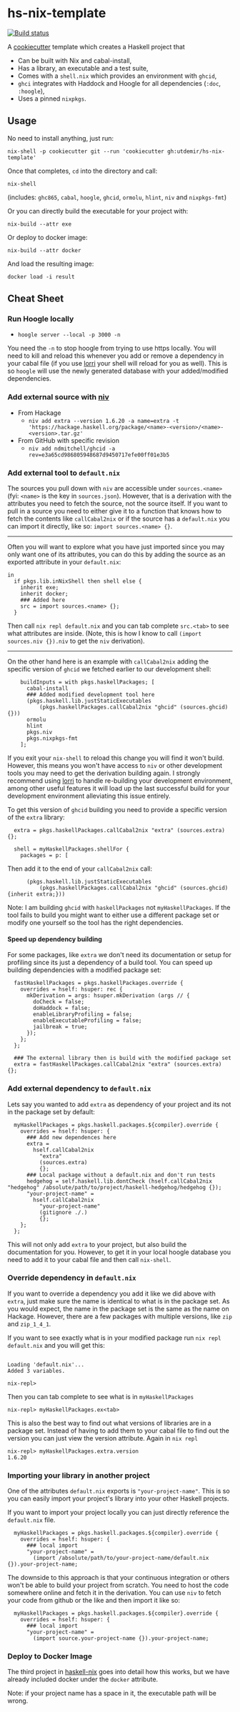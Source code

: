 # hs-nix-template

[![Build status](https://badge.buildkite.com/372d48eaf0a1aa159ec90a5f59fd751612babe12af3d98b86e.svg)](https://buildkite.com/utdemir/hs-nix-template)

A [cookiecutter] template which creates a Haskell project that

* Can be built with Nix and cabal-install,
* Has a library, an executable and a test suite,
* Comes with a `shell.nix` which provides an environment with `ghcid`,
* `ghci` integrates with Haddock and Hoogle for all dependencies (`:doc`, `:hoogle`),
* Uses a pinned `nixpkgs`.

## Usage

No need to install anything, just run:

```
nix-shell -p cookiecutter git --run 'cookiecutter gh:utdemir/hs-nix-template'
```

Once that completes, `cd` into the directory and call:

```
nix-shell
```

(includes: `ghc865`, `cabal`, `hoogle`, `ghcid`, `ormolu`, `hlint`, `niv` and `nixpkgs-fmt`)

Or you can directly build the executable for your project with:

```
nix-build --attr exe
```

Or deploy to docker image:

```
nix-build --attr docker
```

And load the resulting image:

```
docker load -i result
```

[cookiecutter]: https://cookiecutter.readthedocs.io/en/latest/readme.html

## Cheat Sheet

### Run Hoogle locally

- `hoogle server --local -p 3000 -n`

You need the `-n` to stop hoogle from trying to use https locally. You will need to kill and reload this whenever you add or remove a dependency in your cabal file (if you use [lorri] your shell will reload for you as well). This is so `hoogle` will use the newly generated database with your added/modified dependencies.

### Add external source with [niv]

- From Hackage
  - `niv add extra --version 1.6.20 -a name=extra -t 'https://hackage.haskell.org/package/<name>-<version>/<name>-<version>.tar.gz'`
- From GitHub with specific revision
  - `niv add ndmitchell/ghcid -a rev=e3a65cd986805948687d9450717efe00ff01e3b5`

[niv]: https://github.com/nmattia/niv 

### Add external tool to `default.nix`

The sources you pull down with `niv` are accessible under `sources.<name>` (fyi: `<name>` is the key in `sources.json`). However, that is a derivation with the attributes you need to fetch the source, not the source itself. If you want to pull in a source you need to either give it to a function that knows how to fetch the contents like `callCabal2nix` or if the source has a `default.nix` you can import it directly, like so: `import sources.<name> {}`.

---

Often you will want to explore what you have just imported since you may only want one of its attributes, you can do this by adding the source as an exported attribute in your `default.nix`:

```
in
  if pkgs.lib.inNixShell then shell else {
    inherit exe;
    inherit docker;
    ### Added here
    src = import sources.<name> {};
  }

```

Then call `nix repl default.nix` and you can tab complete `src.<tab>` to see what attributes are inside. (Note, this is how I know to call `(import sources.niv {}).niv` to get the `niv` derivation).

---

On the other hand here is an example with `callCabal2nix` adding the specific version of `ghcid` we fetched earlier to our development shell:

```
    buildInputs = with pkgs.haskellPackages; [
      cabal-install
      ### Added modified development tool here
      (pkgs.haskell.lib.justStaticExecutables
          (pkgs.haskellPackages.callCabal2nix "ghcid" (sources.ghcid) {}))
      ormolu
      hlint
      pkgs.niv
      pkgs.nixpkgs-fmt
    ];
```

If you exit your `nix-shell` to reload this change you will find it won't build. However, this means you won't have access to `niv` or other development tools you may need to get the derivation building again. I strongly recommend using [lorri] to handle re-building your development environment, among other useful features it will load up the last successful build for your development environment alleviating this issue entirely.

To get this version of `ghcid` building you need to provide a specific version of the `extra` library:

```
  extra = pkgs.haskellPackages.callCabal2nix "extra" (sources.extra) {};

  shell = myHaskellPackages.shellFor {
    packages = p: [
```

Then add it to the end of your `callCabal2nix` call:

```
      (pkgs.haskell.lib.justStaticExecutables
          (pkgs.haskellPackages.callCabal2nix "ghcid" (sources.ghcid) {inherit extra;}))
```

Note: I am building `ghcid` with `haskellPackages` not `myHaskellPackages`. If the tool fails to build you might want to either use a different package set or modify one yourself so the tool has the right dependencies.

[lorri]: https://github.com/target/lorri

#### Speed up dependency building

For some packages, like `extra` we don't need its documentation or setup for profiling since its just a dependency of a build tool. You can speed up building dependencies with a modified package set:

```
  fastHaskellPackages = pkgs.haskellPackages.override {
    overrides = hself: hsuper: rec {
      mkDerivation = args: hsuper.mkDerivation (args // {
        doCheck = false;
        doHaddock = false;
        enableLibraryProfiling = false;
        enableExecutableProfiling = false;
        jailbreak = true;
      });
    };
  };

  ### The external library then is build with the modified package set
  extra = fastHaskellPackages.callCabal2nix "extra" (sources.extra) {};
```

### Add external dependency to `default.nix`

Lets say you wanted to add `extra` as dependency of your project and its not in the package set by default:

```
  myHaskellPackages = pkgs.haskell.packages.${compiler}.override {
    overrides = hself: hsuper: {
      ### Add new dependences here
      extra =
        hself.callCabal2nix
          "extra"
          (sources.extra)
          {};
      ### Local package without a default.nix and don't run tests
      hedgehog = self.haskell.lib.dontCheck (hself.callCabal2nix "hedgehog" /absolute/path/to/project/haskell-hedgehog/hedgehog {});
      "your-project-name" =
        hself.callCabal2nix
          "your-project-name"
          (gitignore ./.)
          {};
    };
  };
```

This will not only add `extra` to your project, but also build the documentation for you. However, to get it in your local hoogle database you need to add it to your cabal file and then call `nix-shell`.

### Override dependency in `default.nix`

If you want to override a dependency you add it like we did above with `extra`, just make sure the name is identical to what is in the package set. As you would expect, the name in the package set is the same as the name on Hackage. However, there are a few packages with multiple versions, like `zip` and `zip_1_4_1`.

If you want to see exactly what is in your modified package run `nix repl default.nix` and you will get this:

```

Loading 'default.nix'...
Added 3 variables.

nix-repl>
```

Then you can tab complete to see what is in `myHaskellPackages`

```
nix-repl> myHaskellPackages.ex<tab>
```

This is also the best way to find out what versions of libraries are in a package set. Instead of having to add them to your cabal file to find out the version you can just view the version attribute. Again in `nix repl`

```
nix-repl> myHaskellPackages.extra.version
1.6.20
```

### Importing your library in another project

One of the attributes `default.nix` exports is `"your-project-name"`. This is so you can easily import your project's library into your other Haskell projects.

If you want to import your project locally you can just directly reference the `default.nix` file.

```
  myHaskellPackages = pkgs.haskell.packages.${compiler}.override {
    overrides = hself: hsuper: {
      ### local import
      "your-project-name" = 
        (import /absolute/path/to/your-project-name/default.nix {}).your-project-name;
```

The downside to this approach is that your continuous integration or others won't be able to build your project from scratch. You need to host the code somewhere online and fetch it in the derivation. You can use `niv` to fetch your code from github or the like and then import it like so:

```
  myHaskellPackages = pkgs.haskell.packages.${compiler}.override {
    overrides = hself: hsuper: {
      ### local import
      "your-project-name" = 
        (import source.your-project-name {}).your-project-name;
```

### Deploy to Docker Image

The third project in [haskell-nix] goes into detail how this works, but we have already included docker under the `docker` attribute. 

Note: if your project name has a space in it, the executable path will be wrong.

[haskell-nix]: https://github.com/Gabriel439/haskell-nix/tree/master/project3#minimizing-the-closure
